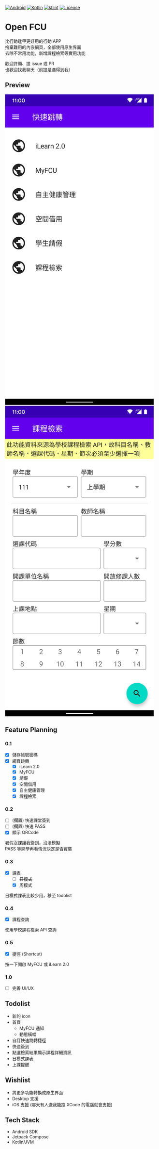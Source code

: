 [![Android](https://img.shields.io/badge/Android-3DDC84?style=for-the-badge&logo=android&logoColor=white)](https://developer.android.com/)
[![Kotlin](https://img.shields.io/badge/kotlin-%230095D5.svg?style=for-the-badge&logo=kotlin&logoColor=white)](https://kotlinlang.org/)
[![ktlint](https://img.shields.io/badge/code%20style-%E2%9D%A4-FF4081.svg?style=for-the-badge&logoColor=white)](https://ktlint.github.io/)
[![License](https://img.shields.io/github/license/g0dkar/qrcode-kotlin?style=for-the-badge&logoColor=white)](LICENSE)

# Open FCU

比行動逢甲更好用的行動 APP  
捨棄難用的內嵌網頁，全部使用原生界面  
去除不常用功能，新增課程檢索等實用功能

歡迎許願、提 issue 或 PR  
也歡迎找我聊天（前提是遇得到我）

## Preview

![](img/redirect.png) ![](img/course_search.png)

## Feature Planning

### 0.1

- [x] 儲存帳號密碼
- [x] 網頁跳轉
  - [x] iLearn 2.0
  - [x] MyFCU
  - [x] 請假
  - [x] 空間借用
  - [x] 自主健康管理
  - [x] 課程檢索

### 0.2

- [ ] (擱置) 快速課堂簽到
- [ ] (擱置) 快速 PASS
- [x] 顯示 QRCode

暑假沒課讓我簽到，沒法模擬  
PASS 等開學再看情況決定是否實裝

### 0.3

- [x] 課表
  - [ ] ~~日模式~~
  - [x] 周模式

日模式課表比較少用，移至 todolist

### 0.4

- [x] 課程查詢

使用學校課程檢索 API 查詢

### 0.5

- [x] 捷徑 (Shortcut)

按一下開啟 MyFCU 或 iLearn 2.0

### 1.0

- [ ] 完善 UI/UX

## Todolist

- 新的 icon
- 首頁
  - MyFCU 通知
  - 動態橫幅
- 自訂快速跳轉捷徑
- 快速簽到
- 點選檢索結果顯示課程詳細資訊
- 日模式課表
- 上課提醒

## Wishlist

- 將更多功能轉換成原生界面
- Desktop 支援
- iOS 支援 (哪天有人送我能跑 XCode 的電腦就會支援)

## Tech Stack

- Android SDK
- Jetpack Compose
- Kotlin/JVM
